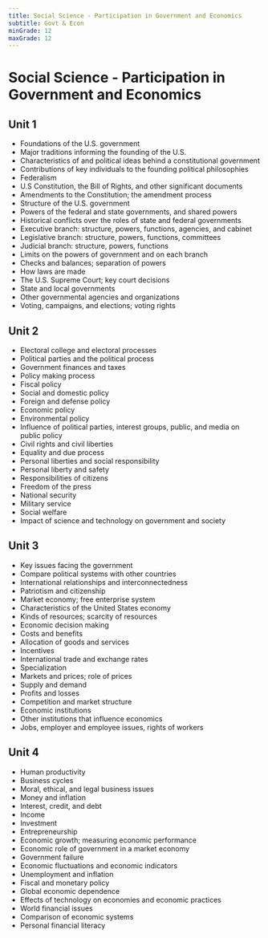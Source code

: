 ```yaml
---
title: Social Science - Participation in Government and Economics
subtitle: Govt & Econ
minGrade: 12
maxGrade: 12
---
```

# Social Science - Participation in Government and Economics


## Unit 1
* Foundations of the U.S. government
* Major traditions informing the founding of the U.S.
* Characteristics of and political ideas behind a constitutional government
* Contributions of key individuals to the founding political philosophies
* Federalism
* U.S Constitution, the Bill of Rights, and other significant documents
* Amendments to the Constitution; the amendment process
* Structure of the U.S. government
* Powers of the federal and state governments, and shared powers
* Historical conflicts over the roles of state and federal governments
* Executive branch: structure, powers, functions, agencies, and cabinet
* Legislative branch: structure, powers, functions, committees
* Judicial branch: structure, powers, functions
* Limits on the powers of government and on each branch
* Checks and balances; separation of powers
* How laws are made
* The U.S. Supreme Court; key court decisions
* State and local governments
* Other governmental agencies and organizations
* Voting, campaigns, and elections; voting rights

## Unit 2
* Electoral college and electoral processes
* Political parties and the political process
* Government finances and taxes
* Policy making process
* Fiscal policy
* Social and domestic policy
* Foreign and defense policy
* Economic policy
* Environmental policy
* Influence of political parties, interest groups, public, and media on public policy
* Civil rights and civil liberties
* Equality and due process
* Personal liberties and social responsibility
* Personal liberty and safety
* Responsibilities of citizens
* Freedom of the press
* National security
* Military service
* Social welfare
* Impact of science and technology on government and society

## Unit 3
* Key issues facing the government
* Compare political systems with other countries
* International relationships and interconnectedness
* Patriotism and citizenship
* Market economy; free enterprise system
* Characteristics of the United States economy
* Kinds of resources; scarcity of resources
* Economic decision making
* Costs and benefits
* Allocation of goods and services
* Incentives
* International trade and exchange rates
* Specialization
* Markets and prices; role of prices
* Supply and demand
* Profits and losses
* Competition and market structure
* Economic institutions
* Other institutions that influence economics
* Jobs, employer and employee issues, rights of workers

## Unit 4
* Human productivity
* Business cycles
* Moral, ethical, and legal business issues
* Money and inflation
* Interest, credit, and debt
* Income
* Investment
* Entrepreneurship
* Economic growth; measuring economic performance
* Economic role of government in a market economy
* Government failure
* Economic fluctuations and economic indicators
* Unemployment and inflation
* Fiscal and monetary policy
* Global economic dependence
* Effects of technology on economies and economic practices
* World financial issues
* Comparison of economic systems
* Personal financial literacy